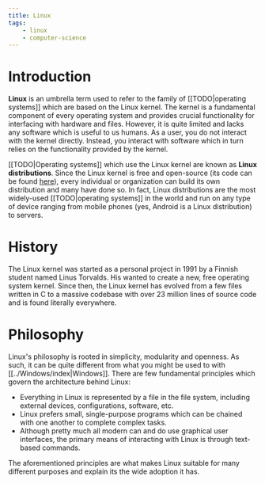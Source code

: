 ```yaml
---
title: Linux
tags:
    - linux
    - computer-science
---
```


# Introduction

**Linux** is an umbrella term used to refer to the family of [[TODO|operating systems]] which are based on the Linux kernel. The kernel is a fundamental component of every operating system and provides crucial functionality for interfacing with hardware and files. However, it is quite limited and lacks any software which is useful to us humans. As a user, you do not interact with the kernel directly. Instead, you interact with software which in turn relies on the functionality provided by the kernel.

[[TODO|Operating systems]] which use the Linux kernel are known as **Linux distributions**. Since the Linux kernel is free and open-source (its code can be found [here](https://github.com/torvalds/linux)), every individual or organization can build its own distribution and many have done so. In fact, Linux distributions are the most widely-used [[TODO|operating systems]] in the world and run on any type of device ranging from mobile phones (yes, Android is a Linux distribution) to servers.

# History

The Linux kernel was started as a personal project in 1991 by a Finnish student named Linus Torvalds. His wanted to create a new, free operating system kernel. Since then, the Linux kernel has evolved from a few files written in C to a massive codebase with over 23 million lines of source code and is found literally everywhere.

# Philosophy

Linux's philosophy is rooted in simplicity, modularity and openness. As such, it can be quite different from what you might be used to with [[../Windows/index|Windows]]. There are few fundamental principles which govern the architecture behind Linux:
- Everything in Linux is represented by a file in the file system, including external devices, configurations, software, etc.
- Linux prefers small, single-purpose programs which can be chained with one another to complete complex tasks.
- Although pretty much all modern can and do use graphical user interfaces, the primary means of interacting with Linux is through text-based commands.

The aforementioned principles are what makes Linux suitable for many different purposes and explain its the wide adoption it has.